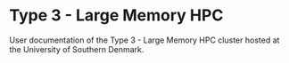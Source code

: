 # Type 3 - Large Memory HPC 

User documentation of the Type 3 - Large Memory HPC cluster hosted at the University of Southern Denmark.